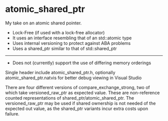 # atomic_shared_ptr 

My take on an atomic shared pointer. 

- Lock-Free (if used with a lock-free allocator)
- It uses an interface resembling that of an std::atomic type
- Uses internal versioning to protect against ABA problems
- Uses a shared_ptr similar to that of std::shared_ptr

------

- Does not (currently) support the use of differing memory orderings


Single header include atomic_shared_ptr.h, optionally atomic_shared_ptr.natvis for better debug viewing in Visual Studio

There are four different versions of compare_exchange_strong, two of which take versioned_raw_ptr as expected value. These are non-reference counted representations of shared_ptr/atomic_shared_ptr. The versioned_raw_ptr may be used if shared ownership is not needed of the expected out value, as the shared_ptr variants incur extra costs upon failure.
